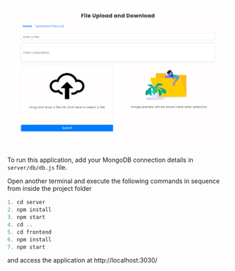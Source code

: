![alt text](./frontend/src/images/preview-img.png)

To run this application, add your MongoDB connection details in `server/db/db.js` file.

Open another terminal and execute the following commands in sequence from inside the project folder

```js
1. cd server
2. npm install
3. npm start
4. cd ..
5. cd frontend
6. npm install
7. npm start
```

and access the application at http://localhost:3030/
